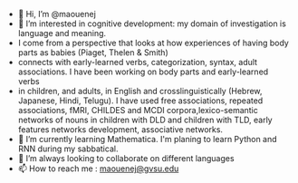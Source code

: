 - 👋 Hi, I’m @maouenej
- 👀 I’m interested in cognitive development: my domain of investigation is language and meaning.
- I come from a perspective that looks at how experiences of having body parts as babies (Piaget, Thelen & Smith)
- connects with early-learned verbs, categorization, syntax, adult associations. I have been working on body parts and early-learned verbs
- in children, and adults, in English and crosslinguistically (Hebrew, Japanese, Hindi, Telugu).
I have used free associations, repeated associations, fMRI, CHILDES and MCDI corpora,lexico-semantic networks of nouns
in children with DLD and children with TLD, early features networks development, associative networks.
- 🌱 I’m currently learning Mathematica. I'm planing to learn Python and RNN during my sabbatical.
- 💞️ I’m  always looking to collaborate on different languages
- 📫 How to reach me : maouenej@gvsu.edu

<!---
maouenej/maouenej is a ✨ special ✨ repository because its `README.md` (this file) appears on your GitHub profile.
You can click the Preview link to take a look at your changes.
--->

